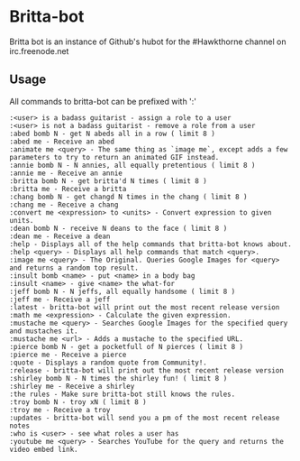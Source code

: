# Britta-bot

Britta bot is an instance of Github's hubot for the #Hawkthorne channel on irc.freenode.net

## Usage

All commands to britta-bot can be prefixed with ':'

	:<user> is a badass guitarist - assign a role to a user
	:<user> is not a badass guitarist - remove a role from a user
	:abed bomb N - get N abeds all in a row ( limit 8 )
	:abed me - Receive an abed
	:animate me <query> - The same thing as `image me`, except adds a few parameters to try to return an animated GIF instead.
	:annie bomb N - N annies, all equally pretentious ( limit 8 )
	:annie me - Receive an annie
	:britta bomb N - get britta'd N times ( limit 8 )
	:britta me - Receive a britta
	:chang bomb N - get changd N times in the chang ( limit 8 )
	:chang me - Receive a chang
	:convert me <expression> to <units> - Convert expression to given units.
	:dean bomb N - receive N deans to the face ( limit 8 )
	:dean me - Receive a dean
	:help - Displays all of the help commands that britta-bot knows about.
	:help <query> - Displays all help commands that match <query>.
	:image me <query> - The Original. Queries Google Images for <query> and returns a random top result.
	:insult bomb <name> - put <name> in a body bag
	:insult <name> - give <name> the what-for
	:jeff bomb N - N jeffs, all equally handsome ( limit 8 )
	:jeff me - Receive a jeff
	:latest - britta-bot will print out the most recent release version
	:math me <expression> - Calculate the given expression.
	:mustache me <query> - Searches Google Images for the specified query and mustaches it.
	:mustache me <url> - Adds a mustache to the specified URL.
	:pierce bomb N - get a pocketfull of N pierces ( limit 8 )
	:pierce me - Receive a pierce
	:quote - Displays a random quote from Community!.
	:release - britta-bot will print out the most recent release version
	:shirley bomb N - N times the shirley fun! ( limit 8 )
	:shirley me - Receive a shirley
	:the rules - Make sure britta-bot still knows the rules.
	:troy bomb N - troy xN ( limit 8 )
	:troy me - Receive a troy
	:updates - britta-bot will send you a pm of the most recent release notes
	:who is <user> - see what roles a user has
	:youtube me <query> - Searches YouTube for the query and returns the video embed link.